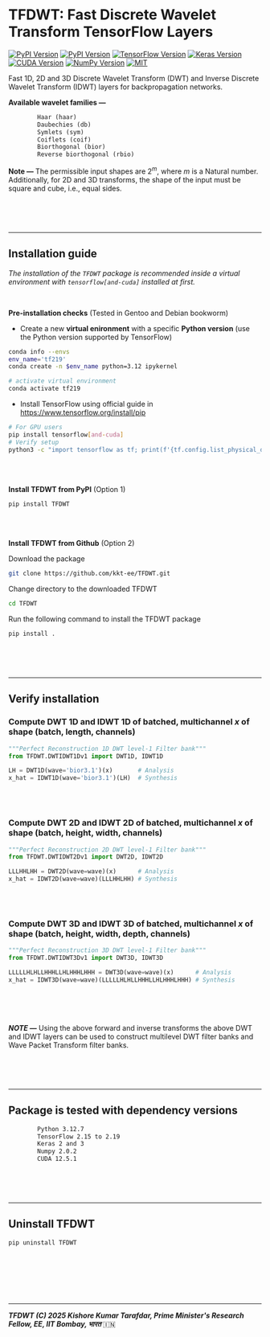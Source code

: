 # TFDWT: Fast Discrete Wavelet Transform TensorFlow Layers

[![PyPI Version](https://img.shields.io/pypi/v/TFDWT?label=PyPI&color=gold)](https://pypi.org/project/TFDWT/) 
[![PyPI Version](https://img.shields.io/pypi/pyversions/TFDWT)](https://pypi.org/project/TFDWT/)
[![TensorFlow Version](https://img.shields.io/badge/tensorflow-2.15--2.19-darkorange)](https://www.tensorflow.org/)
[![Keras Version](https://img.shields.io/badge/keras-2--3-darkred)](https://keras.io/)
[![CUDA Version](https://img.shields.io/badge/cuda-12.5.1-green)](https://developer.nvidia.com/cuda-toolkit)
[![NumPy Version](https://img.shields.io/badge/numpy-2.0.2-blueviolet)](https://numpy.org/)
[![MIT](https://img.shields.io/badge/license-GPLv3-deepgreen.svg?style=flat)](https://github.com/kkt-ee/TFDWT/LICENSE)

Fast $1\text{D}$, $2\text{D}$ and $3\text{D}$ Discrete Wavelet Transform ($\text{DWT}$) and Inverse Discrete Wavelet Transform ($\text{IDWT}$) layers for backpropagation networks.

**Available wavelet families ―**

```txt
        Haar (haar)
        Daubechies (db)
        Symlets (sym)
        Coiflets (coif)
        Biorthogonal (bior)
        Reverse biorthogonal (rbio)
```


**Note ―** The permissible input shapes are $2^m$, where $m$ is a Natural number. Additionally, for 2D and 3D transforms, the shape of the input must be square and cube, i.e., equal sides.

  
<br/><br/><br/>

* * *

## Installation guide

*The installation of the ```TFDWT``` package is recommended inside a virtual environment with ```tensorflow[and-cuda]``` installed at first.*

<br/>

**Pre-installation checks**
(Tested in Gentoo and Debian bookworm)
  - Create a new **virtual enironment** with a specific **Python version** (use the Python version supported by TensorFlow)

  ```bash
  conda info --envs
  env_name='tf219'
  conda create -n $env_name python=3.12 ipykernel

  # activate virtual environment
  conda activate tf219
  ```

  - Install TensorFlow using official guide in https://www.tensorflow.org/install/pip  

  ```bash
  # For GPU users
  pip install tensorflow[and-cuda]
  # Verify setup
  python3 -c "import tensorflow as tf; print(f'{tf.config.list_physical_devices('GPU')}, \nTF version {tf.__version__}')"
  ```


<br/><br/>

**Install TFDWT from PyPI** (Option $1$)

```bash
pip install TFDWT
```

  
<br/><br/>

**Install TFDWT from Github** (Option $2$)

Download the package

```bash
git clone https://github.com/kkt-ee/TFDWT.git
```

Change directory to the downloaded TFDWT 

```bash
cd TFDWT
```

Run the following command to install the TFDWT package

```bash
pip install .
```



  
<br/><br/><br/>

* * *

## Verify installation

### Compute $\text{DWT}$ $1\text{D}$ and $\text{IDWT}$ $1\text{D}$ of batched, multichannel $x$ of shape $(\text{batch, length, channels})$

```python
"""Perfect Reconstruction 1D DWT level-1 Filter bank"""
from TFDWT.DWTIDWT1Dv1 import DWT1D, IDWT1D

LH = DWT1D(wave='bior3.1')(x)       # Analysis
x_hat = IDWT1D(wave='bior3.1')(LH)  # Synthesis

```

  <br/><br/>

### Compute $\text{DWT}$ $2\text{D}$ and $\text{IDWT}$ $2\text{D}$ of batched, multichannel $x$ of shape $(\text{batch, height, width, channels})$

```python
"""Perfect Reconstruction 2D DWT level-1 Filter bank"""
from TFDWT.DWTIDWT2Dv1 import DWT2D, IDWT2D

LLLHHLHH = DWT2D(wave=wave)(x)      # Analysis
x_hat = IDWT2D(wave=wave)(LLLHHLHH) # Synthesis

```

 <br/><br/>

 ### Compute $\text{DWT}$ $3\text{D}$ and $\text{IDWT}$ $3\text{D}$ of batched, multichannel $x$ of shape $(\text{batch, height, width, depth, channels})$

```python
"""Perfect Reconstruction 3D DWT level-1 Filter bank"""
from TFDWT.DWTIDWT3Dv1 import DWT3D, IDWT3D

LLLLLHLHLLHHHLLHLHHHLHHH = DWT3D(wave=wave)(x)      # Analysis
x_hat = IDWT3D(wave=wave)(LLLLLHLHLLHHHLLHLHHHLHHH) # Synthesis

```

 <br/><br/><br/>

***NOTE ―*** Using the above forward and inverse transforms the above $\text{DWT}$ and $\text{IDWT}$ layers can be used to construct multilevel $\text{DWT}$ filter banks and $\text{Wave Packet Transform}$ filter banks.



  
<br/><br/><br/>



* * *

## Package is tested with dependency versions

```txt
        Python 3.12.7
        TensorFlow 2.15 to 2.19
        Keras 2 and 3
        Numpy 2.0.2
        CUDA 12.5.1
```


<br/><br/><br/>

* * *

## Uninstall TFDWT

```bash
pip uninstall TFDWT
```

  
<br/><br/><br/><br/><br/>

* * *

***TFDWT (C) 2025 Kishore Kumar Tarafdar, Prime Minister's Research Fellow, EE, IIT Bombay, भारत*** 🇮🇳
